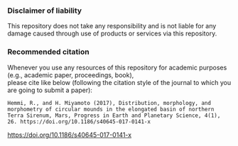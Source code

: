### Disclaimer of liability
This repository does not take any responsibility and is not liable for any damage caused through use of products or services via this repository.

### Recommended citation
Whenever you use any resources of this repository for academic purposes (e.g., academic paper, proceedings, book),  
please cite like below (following the citation style of the journal to which you are going to submit a paper):
```
Hemmi, R., and H. Miyamoto (2017), Distribution, morphology, and morphometry of circular mounds in the elongated basin of northern Terra Sirenum, Mars, Progress in Earth and Planetary Science, 4(1), 26. https://doi.org/10.1186/s40645-017-0141-x
```
https://doi.org/10.1186/s40645-017-0141-x
